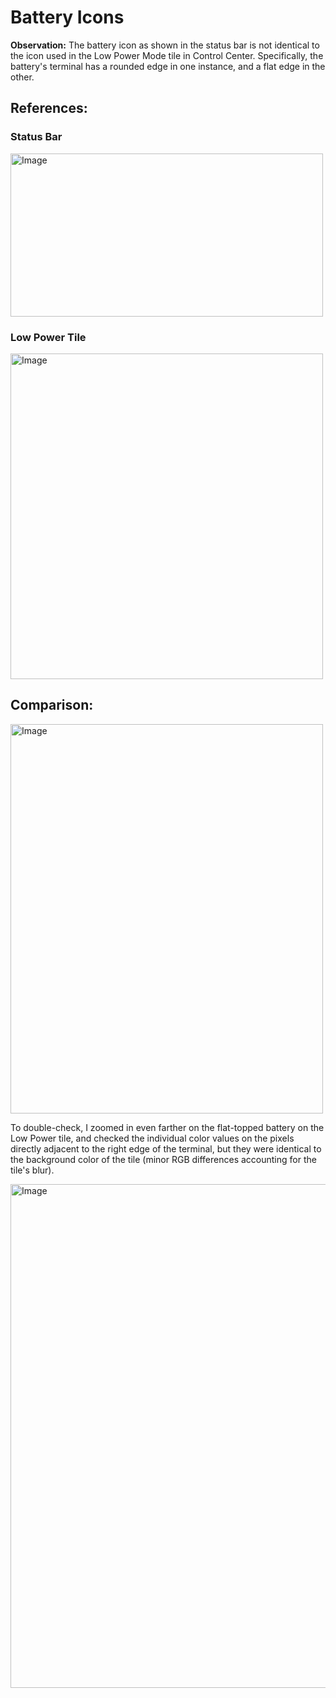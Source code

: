 # Battery Icons

**Observation:** The battery icon as shown in the status bar is not identical to the icon used in the Low Power Mode tile in Control Center. Specifically, the battery's terminal has a rounded edge in one instance, and a flat edge in the other.

## References:
### Status Bar

<img width="500" height="261" alt="Image" src="https://github.com/user-attachments/assets/91942e7f-e4ed-44ca-b602-d7503b10c00f" />

### Low Power Tile

<img width="500" height="521" alt="Image" src="https://github.com/user-attachments/assets/4184d308-ae73-490d-9565-9ab1a0c0adb3" />

## Comparison:

<img width="500" height="623" alt="Image" src="https://github.com/user-attachments/assets/4851ca1e-6331-4b2c-b293-cac63030d2a7" />

To double-check, I zoomed in even farther on the flat-topped battery on the Low Power tile, and checked the individual color values on the pixels directly adjacent to the right edge of the terminal, but they were identical to the background color of the tile (minor RGB differences accounting for the tile's blur).

<img width="675" height="806" alt="Image" src="https://github.com/user-attachments/assets/bcb7ceba-ccd9-4191-96b0-853c3a92bf55" />
 
